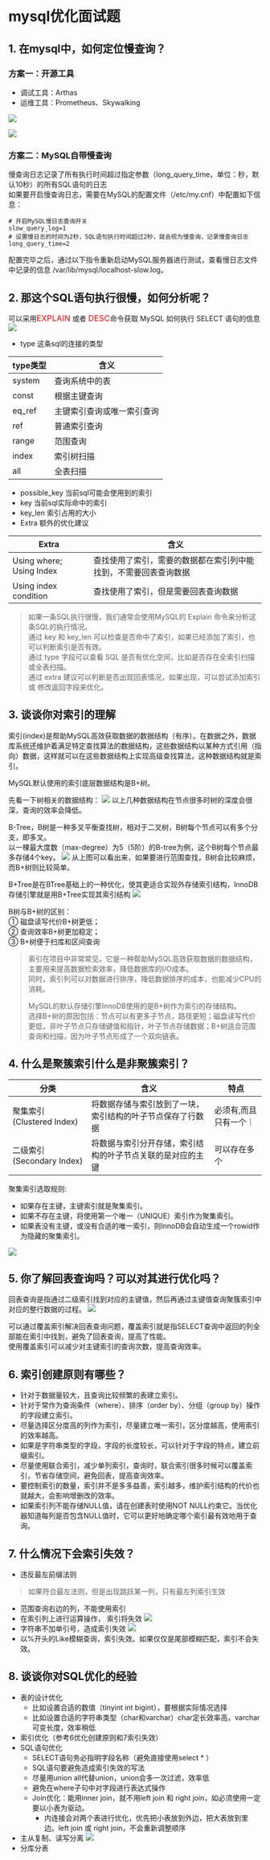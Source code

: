 # mysql优化面试题
## 1. 在mysql中，如何定位慢查询？
### 方案一：开源工具
- 调试工具：Arthas
- 运维工具：Prometheus、Skywalking

![](assets/mysql优化/1.1Prometheus.png)

![](assets/mysql优化/1.2Skywalking.png)

### 方案二：MySQL自带慢查询
慢查询日志记录了所有执行时间超过指定参数（long_query_time，单位：秒，默认10秒）的所有SQL语句的日志  
如果要开启慢查询日志，需要在MySQL的配置文件（/etc/my.cnf）中配置如下信息：
```text
# 开启MySQL慢日志查询开关 
slow_query_log=1
# 设置慢日志的时间为2秒，SQL语句执行时间超过2秒，就会视为慢查询，记录慢查询日志
long_query_time=2
```

配置完毕之后，通过以下指令重新启动MySQL服务器进行测试，查看慢日志文件中记录的信息 /var/lib/mysql/localhost-slow.log。

## 2. 那这个SQL语句执行很慢，如何分析呢？
可以采用<font color=red size=3>EXPLAIN</font> 或者 <font color=red size=3>DESC</font>命令获取 MySQL 如何执行 SELECT 语句的信息
![](assets/mysql优化/2.1explain.png)
 - type 这条sql的连接的类型

| type类型 | 含义   |
|--------|------|
| system | 查询系统中的表 |
| const  | 根据主键查询 |     
| eq_ref | 主键索引查询或唯一索引查询 |
| ref    | 普通索引查询 |
| range  | 范围查询 |
| index  | 索引树扫描 |
| all    | 全表扫描 |

- possible_key 当前sql可能会使用到的索引
- key 当前sql实际命中的索引
- key_len 索引占用的大小
- Extra 额外的优化建议

|Extra|含义|
|---|---|
|Using where; Using Index|查找使用了索引，需要的数据都在索引列中能找到，不需要回表查询数据|
|Using index condition|查找使用了索引，但是需要回表查询数据|
> 如果一条SQL执行很慢，我们通常会使用MySQL的 Explain 命令来分析这条SQL的执行情况。  
> 通过 key 和 key_len 可以检查是否命中了索引，如果已经添加了索引，也可以判断索引是否有效。  
> 通过 type 字段可以查看 SQL 是否有优化空间，比如是否存在全索引扫描或全表扫描。  
> 通过 extra 建议可以判断是否出现回表情况，如果出现，可以尝试添加索引 或 修改返回字段来优化。

## 3. 谈谈你对索引的理解
索引(index)是帮助MySQL高效获取数据的数据结构（有序）。在数据之外，数据库系统还维护着满足特定查找算法的数据结构，这些数据结构以某种方式引用（指向）数据，这样就可以在这些数据结构上实现高级查找算法，这种数据结构就是索引。  

MySQL默认使用的索引底层数据结构是B+树。

先看一下树相关的数据结构：
![](assets/mysql优化/3.1树相关数据结构.png)
以上几种数据结构在节点很多时树的深度会很深，查询的效率会降低。

B-Tree，B树是一种多叉平衡查找树，相对于二叉树，B树每个节点可以有多个分支，即多叉。  
以一棵最大度数（max-degree）为5（5阶）的B-tree为例，这个B树每个节点最多存储4个key。
![](assets/mysql优化/3.2B树.png)
从上图可以看出来，如果要进行范围查找，B树会比较麻烦，而B+树则比较简单。

B+Tree是在BTree基础上的一种优化，使其更适合实现外存储索引结构，InnoDB存储引擎就是用B+Tree实现其索引结构
![](assets/mysql优化/3.3B+树.png)

B树与B+树的区别：  
① 磁盘读写代价B+树更低；  
② 查询效率B+树更加稳定；  
③ B+树便于扫库和区间查询  

> 索引在项目中非常常见，它是一种帮助MySQL高效获取数据的数据结构，主要用来提高数据检索效率，降低数据库的I/O成本。  
> 同时，索引列可以对数据进行排序，降低数据排序的成本，也能减少CPU的消耗。
> 
> MySQL的默认存储引擎InnoDB使用的是B+树作为索引的存储结构。  
> 选择B+树的原因包括：节点可以有更多子节点，路径更短；磁盘读写代价更低，非叶子节点只存储键值和指针，叶子节点存储数据；B+树适合范围查询和扫描，因为叶子节点形成了一个双向链表。

## 4. 什么是聚簇索引什么是非聚簇索引？
|分类|含义|特点|
|-|---|--|
|聚集索引(Clustered Index)|将数据存储与索引放到了一块，索引结构的叶子节点保存了行数据|必须有,而且只有一个｜
|二级索引(Secondary Index)|将数据与索引分开存储，索引结构的叶子节点关联的是对应的主键|可以存在多个|

聚集索引选取规则:  
- 如果存在主键，主键索引就是聚集索引。
- 如果不存在主键，将使用第一个唯一（UNIQUE）索引作为聚集索引。
- 如果表没有主键，或没有合适的唯一索引，则InnoDB会自动生成一个rowid作为隐藏的聚集索引。

![](assets/mysql优化/4.1索引分类.png)

## 5. 你了解回表查询吗？可以对其进行优化吗？
回表查询是指通过二级索引找到对应的主键值，然后再通过主键值查询聚簇索引中对应的整行数据的过程。
![](assets/mysql优化/5.1回表查询.png)

可以通过覆盖索引解决回表查询问题，覆盖索引就是指SELECT查询中返回的列全部能在索引中找到，避免了回表查询，提高了性能。  
使用覆盖索引可以减少对主键索引的查询次数，提高查询效率。

## 6. 索引创建原则有哪些？
- 针对于数据量较大，且查询比较频繁的表建立索引。
- 针对于常作为查询条件（where）、排序（order by）、分组（group by）操作的字段建立索引。
- 尽量选择区分度高的列作为索引，尽量建立唯一索引，区分度越高，使用索引的效率越高。
- 如果是字符串类型的字段，字段的长度较长，可以针对于字段的特点，建立前缀索引。
- 尽量使用联合索引，减少单列索引，查询时，联合索引很多时候可以覆盖索引，节省存储空间，避免回表，提高查询效率。
- 要控制索引的数量，索引并不是多多益善，索引越多，维护索引结构的代价也就越大，会影响增删改的效率。
- 如果索引列不能存储NULL值，请在创建表时使用NOT NULL约束它。当优化器知道每列是否包含NULL值时，它可以更好地确定哪个索引最有效地用于查询。

## 7. 什么情况下会索引失效？
- 违反最左前缀法则
> 如果符合最左法则，但是出现跳跃某一列，只有最左列索引生效
- 范围查询右边的列，不能使用索引
- 在索引列上进行运算操作， 索引将失效
![](assets/mysql优化/7.1索引上进行运算.png)
- 字符串不加单引号，造成索引失效
![](assets/mysql优化/7.2字符串不加单引号.png)
- 以%开头的Like模糊查询，索引失效。如果仅仅是尾部模糊匹配，索引不会失效。

## 8. 谈谈你对SQL优化的经验
- 表的设计优化
  - 比如设置合适的数值（tinyint   int   bigint），要根据实际情况选择
  - 比如设置合适的字符串类型（char和varchar）char定长效率高，varchar可变长度，效率稍低
- 索引优化（参考6优化创建原则和7索引失效）
- SQL语句优化
  - SELECT语句务必指明字段名称（避免直接使用select * ）
  - SQL语句要避免造成索引失效的写法
  - 尽量用union all代替union，union会多一次过滤，效率低
  - 避免在where子句中对字段进行表达式操作
  - Join优化：能用inner join，就不用left join 和 right join，如必须使用一定要以小表为驱动。
    - 内连接会对两个表进行优化，优先把小表放到外边，把大表放到里边。left join 或 right join，不会重新调整顺序
- 主从复制、读写分离
![](assets/mysql优化/8.1读写分离.png)
- 分库分表
